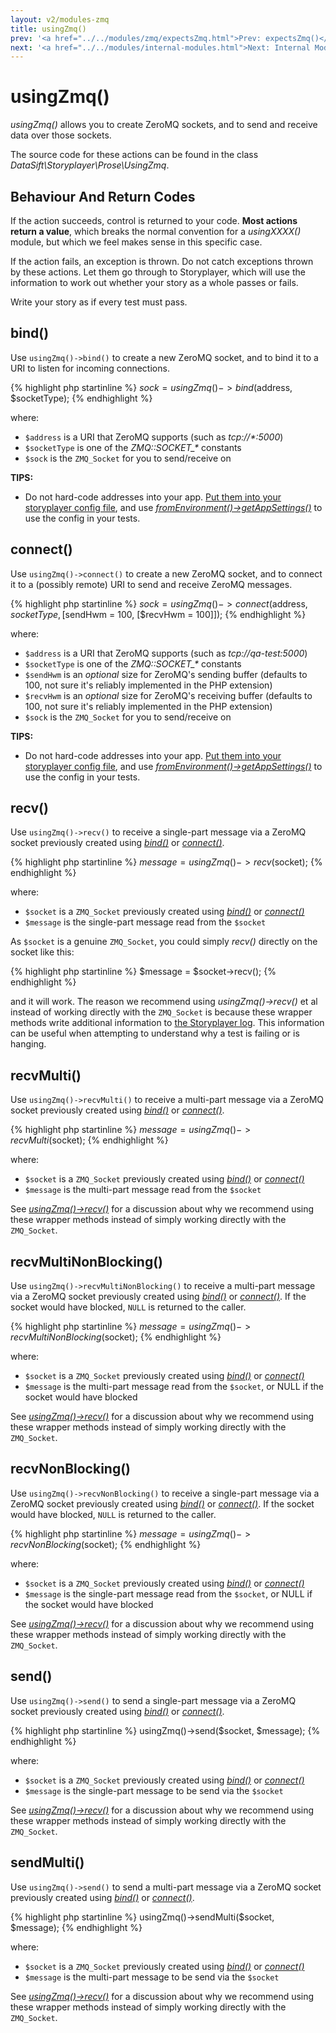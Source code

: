 ```yaml
---
layout: v2/modules-zmq
title: usingZmq()
prev: '<a href="../../modules/zmq/expectsZmq.html">Prev: expectsZmq()</a>'
next: '<a href="../../modules/internal-modules.html">Next: Internal Modules</a>'
---
```

# usingZmq()

_usingZmq()_ allows you to create ZeroMQ sockets, and to send and receive data over those sockets.

The source code for these actions can be found in the class _DataSift\Storyplayer\Prose\UsingZmq_.

## Behaviour And Return Codes

If the action succeeds, control is returned to your code.  __Most actions return a value__, which breaks the normal convention for a _usingXXXX()_ module, but which we feel makes sense in this specific case.

If the action fails, an exception is thrown. Do not catch exceptions thrown by these actions. Let them go through to Storyplayer, which will use the information to work out whether your story as a whole passes or fails.

Write your story as if every test must pass.

## bind()

Use `usingZmq()->bind()` to create a new ZeroMQ socket, and to bind it to a URI to listen for incoming connections.

{% highlight php startinline %}
$sock = usingZmq()->bind($address, $socketType);
{% endhighlight %}

where:

* `$address` is a URI that ZeroMQ supports (such as _tcp://\*:5000_)
* `$socketType` is one of the _ZMQ::SOCKET\_\*_ constants
* `$sock` is the `ZMQ_Socket` for you to send/receive on

__TIPS:__

* Do not hard-code addresses into your app. [Put them into your storyplayer config file](../../configuration/app-settings.html), and use _[fromEnvironment()->getAppSettings()](../environment/fromEnvironment.html#getappsettings)_ to use the config in your tests.

## connect()

Use `usingZmq()->connect()` to create a new ZeroMQ socket, and to connect it to a (possibly remote) URI to send and receive ZeroMQ messages.

{% highlight php startinline %}
$sock = usingZmq()->connect($address, $socketType, [$sendHwm = 100, [$recvHwm = 100]]);
{% endhighlight %}

where:

* `$address` is a URI that ZeroMQ supports (such as _tcp://qa-test:5000_)
* `$socketType` is one of the _ZMQ::SOCKET\_\*_ constants
* `$sendHwm` is an _optional_ size for ZeroMQ's sending buffer (defaults to 100, not sure it's reliably implemented in the PHP extension)
* `$recvHwm` is an _optional_ size for ZeroMQ's receiving buffer (defaults to 100, not sure it's reliably implemented in the PHP extension)
* `$sock` is the `ZMQ_Socket` for you to send/receive on

__TIPS:__

* Do not hard-code addresses into your app. [Put them into your storyplayer config file](../../configuration/app-settings.html), and use _[fromEnvironment()->getAppSettings()](../environment/fromEnvironment.html#getappsettings)_ to use the config in your tests.

## recv()

Use `usingZmq()->recv()` to receive a single-part message via a ZeroMQ socket previously created using _[bind()](#bind)_ or _[connect()](#connect)_.

{% highlight php startinline %}
$message = usingZmq()->recv($socket);
{% endhighlight %}

where:

* `$socket` is a `ZMQ_Socket` previously created using _[bind()](#bind)_ or _[connect()](#connect)_
* `$message` is the single-part message read from the `$socket`

As `$socket` is a genuine `ZMQ_Socket`, you could simply _recv()_ directly on the socket like this:

{% highlight php startinline %}
$message = $socket->recv();
{% endhighlight %}

and it will work.  The reason we recommend using _usingZmq()->recv()_ et al instead of working directly with the `ZMQ_Socket` is because these wrapper methods write additional information to [the Storyplayer log](../../configuration/logging.html).  This information can be useful when attempting to understand why a test is failing or is hanging.

## recvMulti()

Use `usingZmq()->recvMulti()` to receive a multi-part message via a ZeroMQ socket previously created using _[bind()](#bind)_ or _[connect()](#connect)_.

{% highlight php startinline %}
$message = usingZmq()->recvMulti($socket);
{% endhighlight %}

where:

* `$socket` is a `ZMQ_Socket` previously created using _[bind()](#bind)_ or _[connect()](#connect)_
* `$message` is the multi-part message read from the `$socket`

See _[usingZmq()->recv()](#recv)_ for a discussion about why we recommend using these wrapper methods instead of simply working directly with the `ZMQ_Socket`.

## recvMultiNonBlocking()

Use `usingZmq()->recvMultiNonBlocking()` to receive a multi-part message via a ZeroMQ socket previously created using _[bind()](#bind)_ or _[connect()](#connect)_.  If the socket would have blocked, `NULL` is returned to the caller.

{% highlight php startinline %}
$message = usingZmq()->recvMultiNonBlocking($socket);
{% endhighlight %}

where:

* `$socket` is a `ZMQ_Socket` previously created using _[bind()](#bind)_ or _[connect()](#connect)_
* `$message` is the multi-part message read from the `$socket`, or NULL if the socket would have blocked

See _[usingZmq()->recv()](#recv)_ for a discussion about why we recommend using these wrapper methods instead of simply working directly with the `ZMQ_Socket`.

## recvNonBlocking()

Use `usingZmq()->recvNonBlocking()` to receive a single-part message via a ZeroMQ socket previously created using _[bind()](#bind)_ or _[connect()](#connect)_.  If the socket would have blocked, `NULL` is returned to the caller.

{% highlight php startinline %}
$message = usingZmq()->recvNonBlocking($socket);
{% endhighlight %}

where:

* `$socket` is a `ZMQ_Socket` previously created using _[bind()](#bind)_ or _[connect()](#connect)_
* `$message` is the single-part message read from the `$socket`, or NULL if the socket would have blocked

See _[usingZmq()->recv()](#recv)_ for a discussion about why we recommend using these wrapper methods instead of simply working directly with the `ZMQ_Socket`.

## send()

Use `usingZmq()->send()` to send a single-part message via a ZeroMQ socket previously created using _[bind()](#bind)_ or _[connect()](#connect)_.

{% highlight php startinline %}
usingZmq()->send($socket, $message);
{% endhighlight %}

where:

* `$socket` is a `ZMQ_Socket` previously created using _[bind()](#bind)_ or _[connect()](#connect)_
* `$message` is the single-part message to be send via the `$socket`

See _[usingZmq()->recv()](#recv)_ for a discussion about why we recommend using these wrapper methods instead of simply working directly with the `ZMQ_Socket`.

## sendMulti()

Use `usingZmq()->send()` to send a multi-part message via a ZeroMQ socket previously created using _[bind()](#bind)_ or _[connect()](#connect)_.

{% highlight php startinline %}
usingZmq()->sendMulti($socket, $message);
{% endhighlight %}

where:

* `$socket` is a `ZMQ_Socket` previously created using _[bind()](#bind)_ or _[connect()](#connect)_
* `$message` is the multi-part message to be send via the `$socket`

See _[usingZmq()->recv()](#recv)_ for a discussion about why we recommend using these wrapper methods instead of simply working directly with the `ZMQ_Socket`.
